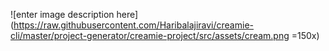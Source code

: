![enter image description here](https://raw.githubusercontent.com/Haribalajiravi/creamie-cli/master/project-generator/creamie-project/src/assets/cream.png =150x)

 
<!--stackedit_data:
eyJoaXN0b3J5IjpbLTExNTgwMDE2MTgsLTQ1OTE0MTAxNl19
-->